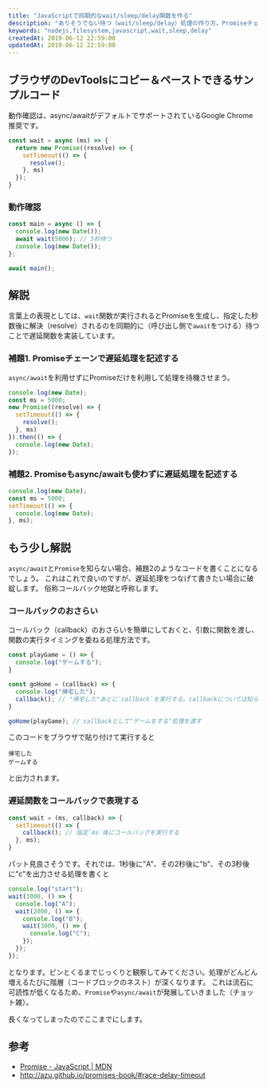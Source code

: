 ```yaml
---
title: "JavaScriptで同期的なwait/sleep/delay関数を作る"
description: "ありそうでない待つ（wait/sleep/delay）処理の作り方。Promiseチェーンとコールバックでの表現についても解説しました。"
keywords: "nodejs,filesystem,javascript,wait,sleep,delay"
createdAt: 2019-06-12 22:59:00
updatedAt: 2019-06-12 22:59:00
---
```


## ブラウザのDevToolsにコピー＆ペーストできるサンプルコード

動作確認は、async/awaitがデフォルトでサポートされているGoogle Chrome推奨です。

```javascript
const wait = async (ms) => {
  return new Promise((resolve) => {
    setTimeout(() => {
      resolve();
    }, ms)
  });
}
```

### 動作確認

```javascript
const main = async () => {
  console.log(new Date());
  await wait(5000); // 5秒待つ
  console.log(new Date());
};

await main();
```

## 解説

言葉上の表現としては、`wait`関数が実行されるとPromiseを生成し、指定した秒数後に解決（resolve）されるのを同期的に（呼び出し側で`await`をつける）待つことで遅延関数を実装しています。

### 補題1. Promiseチェーンで遅延処理を記述する

`async/await`を利用せずにPromiseだけを利用して処理を待機させまう。

```javascript
console.log(new Date);
const ms = 5000;
new Promise((resolve) => {
  setTimeout(() => {
    resolve();
  }, ms)
}).then(() => {
  console.log(new Date);
});
```

### 補題2. Promiseもasync/awaitも使わずに遅延処理を記述する

```javascript
console.log(new Date);
const ms = 5000;
setTimeout(() => {
  console.log(new Date);
}, ms);
```

## もう少し解説

`async/await`と`Promise`を知らない場合、補題2のようなコードを書くことになるでしょう。
これはこれで良いのですが、遅延処理をつなげて書きたい場合に破綻します。
俗称コールバック地獄と呼称します。

### コールバックのおさらい

コールバック（callback）のおさらいを簡単にしておくと、引数に関数を渡し、関数の実行タイミングを委ねる処理方法です。

```javascript
const playGame = () => {
  console.log("ゲームする");
}

const goHome = (callback) => {
  console.log("帰宅した");
  callback(); // "帰宅した"あとに`callback`を実行する。callbackについては知らない。
}

goHome(playGame); // callbackとして"ゲームをする"処理を渡す
```

このコードをブラウザで貼り付けて実行すると

```
帰宅した
ゲームする
```

と出力されます。

### 遅延関数をコールバックで表現する

```javascript
const wait = (ms, callback) => {
  setTimeout(() => {
    callback(); // 指定`ms`後にコールバックを実行する
  }, ms);
}
```

パット見良さそうです。それでは、1秒後に"A"、その2秒後に"b"、その3秒後に"c"を出力させる処理を書くと

```javascript
console.log("start");
wait(1000, () => {
  console.log("A");
  wait(2000, () => {
    console.log("B");
    wait(3000, () => {
      console.log("C");
    });
  });
});
```

となります。ピンとくるまでじっくりと観察してみてください。処理がどんどん増えるたびに階層（コードブロックのネスト）が深くなります。
これは流石に可読性が低くなるため、`Promise`や`async/await`が発展していきました（チョット雑）。

長くなってしまったのでここまでにします。

## 参考

* [Promise \- JavaScript \| MDN](https://developer.mozilla.org/ja/docs/Web/JavaScript/Reference/Global_Objects/Promise)
* http://azu.github.io/promises-book/#race-delay-timeout

